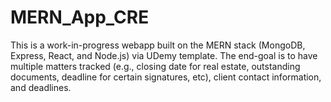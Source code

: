 # MERN_App_CRE
This is a work-in-progress webapp built on the MERN stack (MongoDB, Express, React, and Node.js) via UDemy template. The end-goal is to have multiple matters tracked (e.g., closing date for real estate, outstanding documents, deadline for certain signatures, etc), client contact information, and deadlines. 
